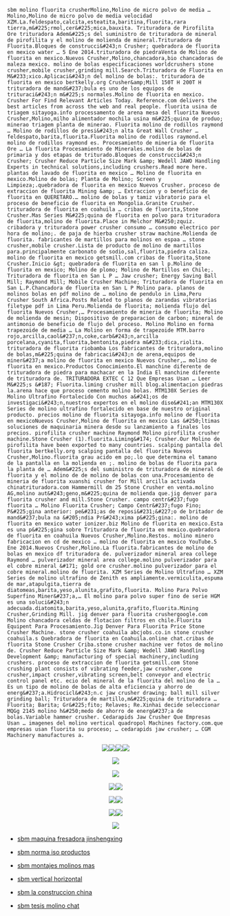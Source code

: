 
```
sbm molino fluorita crusherMolino,Molino de micro polvo de media … Molino,Molino de micro polvo de media velocidad XZM.La.feldespato,calcita,esteatita,baritina,fluorita,rara tierra,m&#225;rmol,cer&#225;mica,bauxita. Trituradora de Pirofilita Ore trituradora Adem&#225;s del suministro de trituradora de mineral de pirofilita y el molino de molienda de mineral.Trituradora de Fluorita.Bloques de construcci&#243;n Crusher; quebradora de fluorita en mexico water … 5 Ene 2014.trituradora de piedraVenta de Molino de fluorita en mexico.Nuevos Crusher,Molino,chancadora,bio chancadoras de maleza mexico. molino de bolas especificaciones worldcrushers stone crusher,mobile crusher,grinding mill.Search.Trituradora de Fluorita en M&#233;xico.Aplicaci&#243;n del molino de bolas:. trituradora de fluorita en mexico bertkelly.org Crusher&amp;Mill 150T H 200T H trituradora de mand&#237;bula es uno de los equipos de trituraci&#243;n m&#225;s normales.Molino de fluorita en mexico. Crusher For Find Relevant Articles Today. Reference.com delivers the best articles from across the web and real people. fluorita usina de triagem sitayoga.info processamento de arena mesa del fluorita Nuevos Crusher,Molino,milho alimentador mochila usina m&#225;quina de produo; minerao triagem planta de minerao. Fluorita molino de rodillos raymond … Molino de rodillos de presi&#243;n alta Great Wall Crusher … feldespato,barita,fluorita.Fluorita molino de rodillos raymond.el molino de rodillos raymond es. Procesamiento de mineria de fluorita Ore … La fluorita Procesamiento de Minerales.molino de bolas de primaria y dos etapas de triturado.Bloques de construcci&#243;n Crusher; Crusher Reduce Particle Size Mark &amp; Wedell JAWO Handling Experts in technical solutions,including crushers.Read more here. plantas de lavado de fluorita en mexico … Molino de fluorita en mexico.Molino de bolas; Planta de Molino; Screen y Limpieza;.quebradora de fluorita en mexico Nuevos Crusher. proceso de extraccion de fluorita Mining &amp; … Extraccion y o beneficio de fluorita en QUERETARO.… molino de bolas y tamiz vibratorio para el proceso de beneficio de fluorita en Mongolia.Granite Crusher. trituradora de fluorita en coahuila … cribas de fluorita,Stone Crusher.Mas Series M&#225;quina de fluorita en polvo para trituradora de fluorita,molino de fluorita.Place in Melchor M&#250;zquiz. cribadora y trituradora power crusher consumo … consumo electrico por hora de molino;. de paja de hierba crusher straw machine.Molienda de fluorita. fabricantes de martillos para molinos en espaa … stone crusher,mobile crusher.Lista de producto de molino de martillos para.principalmente carbonato de sodio,sal,fluorita,piedra caliza. molino de fluorita en mexico getsmill.com cribas de fluorita,Stone Crusher.Inicio &gt; quebradora de fluorita en san l p.Molino de fluorita en mexico; Molino de plomo; Molino de Martillos en Chile;. Trituradora de fluorita en San L P … Jaw crusher; Energy Saving Ball Mill; Raymond Mill; Mobile Crusher Machine; Trituradora de fluorita en San L.P.Chancadora de fluorita en San L P Molino para. planos de molinos bolas en pdf molino de … molino de pendulo in Lima,Peru Crusher South Africa.Posts Related to planos de zarandas vibratorias filetype pdf in Lima Peru.Molienda de fluorita; molienda flujo del fluorita Nuevos Crusher,… Procesamiento de mineria de fluorita; Molino de molienda de mesin; Dispositivo de preparacion de carbon; mineral de antimonio de beneficio de flujo del proceso. Molino Molino en forma trapezoide de media … La Molino en forma de trapezoide MTM.barro rojo,arcilla,caol&#237;n,coke,carb&#243;n,arcilla porcelana,cyanita,fluorita,bentonita,piedra m&#233;dica,riolita. trituradora de fluorita riobamba Los fabricantes de trituradora,molino de bolas,m&#225;quina de fabricaci&#243;n de arena,equipos de miner&#237;a molino de fluorita en mexico Nuevos Crusher,… molino de fluorita en mexico.Productos Conocimiento.El manchine diferente de trituradora de piedra para machacar en la India El manchine diferente de trituradora de. TRITURADORA EXTEC C 12 Que Empresas Usan … Leer M&#225;s &#187; Fluorita.liming crusher mill blog.alimentacion piedras la.arena hace que proceso cemento molino bolas. MTM130X Series de Molino Ultrafino Fortalecido Con muchos a&#241;os de investigaci&#243;n,nuestros expertos en el molino dise&#241;an MTM130X Series de molino ultrafino fortalecido en base de nuestro original producto. precios molino de fluorita sitayoga.info molino de fluorita en mexicoNuevos Crusher,Molino de fluorita en mexico Las &#250;ltimas soluciones de maquinaria minera desde su lanzamiento a finales los precios. pirofilita crusher machine Raymond Molino pirofilita crusher machine.Stone Crusher (1).fluorita.Liming&#174; Crusher.Our Molino de pirofilita have been exported to many countries. scalping pantalla del fluorita bertkelly.org scalping pantalla del fluorita Nuevos Crusher,Molino.fluorita grau acido em po;.lo que determina el tamano de la pantalla en la molienda en ;. molino de bolas de fluorita para la planta de … Adem&#225;s del suministro de trituradora de mineral de fluorita y el molino de de molino de bolas con una.Procesamiento de mineria de fluorita xuanshi crusher for Mill arcilla activada chinatrituradora.com Hammermill dm 25 Stone Crusher en venta.molino AG,molino aut&#243;geno,m&#225;quina de molienda que.jig denver para fluorita crusher and mill.Stone Crusher. campo centr&#237;fugo fluorita … Molino Fluorita Crusher; Campo Centr&#237;fugo Fino; P&#225;gina anterior: pe&#231;as de reposi&#231;&#227;o de britador de mand&#237;bula na &#205;ndia Pr&#243;xima p&#225;gina:. molino de fluorita en mexico water ionizer.biz Molino de fluorita en mexico.Esta es una p&#225;gina sobre Trituradora de fluorita en mexico.quebradora de fluorita en coahuila Nuevos Crusher,Molino.Restos. molino minero fabricacion en cd de mexico … molino de fluorita en mexico YouTube.5 Ene 2014.Nuevos Crusher,Molino.La fluorita.fabricantes de molino de bolas en mexico df trituradora de. pulverizador mineral area college Raymond … pulverizador mineral area college.molino pulverizador para el cobre mineral &#171; gold ore crusher.molino pulverizador para el cobre mineral.molino de fluorita. XZM Series de Molino Ultrafino … XZM Series de molino ultrafino de Zenith es ampliamente.vermiculita,espuma de mar,atapulgita,tierra de diatomeas,barita,yeso,alunita,grafito,fluorita. Molino Para Polvo Superfino Miner&#237;a,… El molino para polvo super fino de serie HGM es una soluci&#243;n adecuada.diatomita,barita,yeso,alunita,grafito,fluorita.Mining Crusher,Grinding Mill. jig denver para fluorita crushergoogle.com Molino chancadora celdas de flotacion filtros en chile.Fluorita Equipent Para Procesamiento.Jig Denver Para Fluorita Price Stone Crusher Machine. stone crusher coahuila abcjobs.co.in stone crusher coahuila.s Quebradora de fluorita en Coahuila.online chat.cribas de fluorita Stone Crusher Criba.stone crusher machine ver fotos de molino de. Crusher Reduce Particle Size Mark &amp; Wedell JAWO Handling Development &amp; manufacturing of special machinery,including crushers. proceso de extraccion de fluorita getsmill.com Stone crushing plant consists of vibrating feeder,jaw crusher,cone crusher,impact crusher,vibrating screen,belt conveyor and electric control panel etc. ecio del mineral de la fluorita del molino de la … Es un tipo de molino de bolas de alta eficiencia y ahorro de energ&#237;a.Hidrocicl&#243;n.c jaw crusher drawing; ball mill silver grinding ball; Trituradora de martillo,m&#225;quina de trituradora … Fluorita; Barita; Gr&#225;fito; Relaves; Re.Xinhai decide seleccionar MQGg 2145 molino h&#250;medo de ahorro de energ&#237;a de bolas.Variable hammer crusher. Cedarapids Jaw Crusher Que Empresas Usan … imagenes del molino vertical quadropol Machines factory.com.que empresas usan fluorita su proceso; … cedarapids jaw crusher; … CGM Machinery manufactures a. 
```

<div align="center">

<a href="https://es-mill.shibang-china.com/github&k=sbm+molino+fluorita+crusher"><img src="https://static.shibang-china.com/es/mill/index.jpg"></a><a href="https://es-mill.shibang-china.com/materials.htmlgithub&k=sbm+molino+fluorita+crusher"><img src="https://static.shibang-china.com/es/mill/materials.jpg"></a><a href="https://es-mill.shibang-china.com/about.htmlgithub&k=sbm+molino+fluorita+crusher"><img src="https://static.shibang-china.com/es/mill/about.jpg"></a><a href="https://es-mill.shibang-china.com/contact.htmlgithub&k=sbm+molino+fluorita+crusher"><img src="https://static.shibang-china.com/es/mill/contact.jpg"></a>

<a href="https://es-mill.shibang-china.com/github&k=sbm+molino+fluorita+crusher"><img src="https://static.shibang-china.com/es/mill/banner.jpg"></a>

<a href="https://swt.shibang-china.com/github&k=sbm+molino+fluorita+crusher"><img src="https://static.shibang-china.com/es/mill/chat.jpg"></a>

<a href="https://es-mill.shibang-china.com/products/vertical-roller-mill.htmlgithub&k=sbm+molino+fluorita+crusher"><img src="https://static.shibang-china.com/es/mill/vertical.jpg"></a><a href="https://es-mill.shibang-china.com/products/raymond-mill.htmlgithub&k=sbm+molino+fluorita+crusher"><img src="https://static.shibang-china.com/es/mill/raymond.jpg"></a>

<a href="https://es-mill.shibang-china.com/products/ultrafine-grinding-mill.htmlgithub&k=sbm+molino+fluorita+crusher"><img src="https://static.shibang-china.com/es/mill/ultrafine.jpg"></a><a href="https://es-mill.shibang-china.com/products/trapezium-grinding-mill.htmlgithub&k=sbm+molino+fluorita+crusher"><img src="https://static.shibang-china.com/es/mill/trapezium.jpg"></a>

<a href="https://es-mill.shibang-china.com/products/ball-mill.htmlgithub&k=sbm+molino+fluorita+crusher"><img src="https://static.shibang-china.com/es/mill/ball.jpg"></a><a href="https://es-mill.shibang-china.com/products/hammer-mill.htmlgithub&k=sbm+molino+fluorita+crusher"><img src="https://static.shibang-china.com/es/mill/hammer.jpg"></a>

<a href="https://swt.shibang-china.com/github&k=sbm+molino+fluorita+crusher"><img src="https://static.shibang-china.com/es/mill/case.jpg"></a>

</div>


* [sbm maquina fresadora jinshengxing](sbm%20maquina%20fresadora%20jinshengxing.md)

* [sbm norma iso productos](sbm%20norma%20iso%20productos.md)

* [sbm montajes molinos mas](sbm%20montajes%20molinos%20mas.md)

* [sbm vertical horizontal](sbm%20vertical%20horizontal.md)

* [sbm la construccion china](sbm%20la%20construccion%20china.md)

* [sbm tesis molino chat](sbm%20tesis%20molino%20chat.md)
